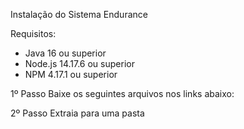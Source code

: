 Instalação do Sistema Endurance

Requisitos:

- Java  16 ou superior
- Node.js 14.17.6 ou superior
- NPM 4.17.1 ou superior

1º Passo 
	Baixe os seguintes arquivos nos links abaixo:


2º Passo 
    Extraia para uma pasta